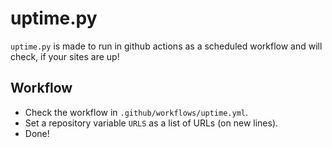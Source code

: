 # uptime.py

`uptime.py` is made to run in github actions as a scheduled workflow and will
check, if your sites are up!

## Workflow

- Check the workflow in `.github/workflows/uptime.yml`.
- Set a repository variable `URLS` as a list of URLs (on new lines).
- Done!
